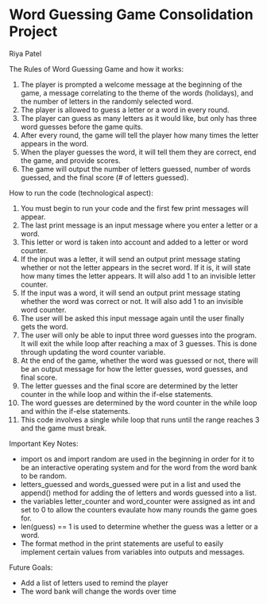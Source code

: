 # Word Guessing Game Consolidation Project
Riya Patel

The Rules of Word Guessing Game and how it works:

1. The player is prompted a welcome message at the beginning of the game, a message correlating to the theme of the words (holidays), and the number of letters in the randomly selected word.
2. The player is allowed to guess a letter or a word in every round.
3. The player can guess as many letters as it would like, but only has three word guesses before the game quits.
4. After every round, the game will tell the player how many times the letter appears in the word.
5. When the player guesses the word, it will tell them they are correct, end the game, and provide scores.
6. The game will output the number of letters guessed, number of words guessed, and the final score (# of letters guessed).

How to run the code (technological aspect):
1. You must begin to run your code and the first few print messages will appear.
2. The last print message is an input message where you enter a letter or a word.
3. This letter or word is taken into account and added to a letter or word counter.
4. If the input was a letter, it will send an output print message stating whether or not the letter appears in the secret word. If it is, it will state how many times the letter appears. It will also add 1 to an invisible letter counter.
5. If the input was a word, it will send an output print message stating whether the word was correct or not. It will also add 1 to an invisible word counter.
6. The user will be asked this input message again until the user finally gets the word.
7. The user will only be able to input three word guesses into the program. It will exit the while loop after reaching a max of 3 guesses. This is done through updating the word counter variable.
8. At the end of the game, whether the word was guessed or not, there will be an output message for how the letter guesses, word guesses, and final score.
9. The letter guesses and the final score are determined by the letter counter in the while loop and within the if-else statements.
10. The word guesses are determined by the word counter in the while loop and within the if-else statements.
11. This code involves a single while loop that runs until the range reaches 3 and the game must break.


Important Key Notes:
- import os and import random are used in the beginning in order for it to be an interactive operating system and for the word from the word bank to be random.
- letters_guessed and words_guessed were put in a list and used the append() method for adding the of letters and words guessed into a list.
- the variables letter_counter and word_counter were assigned as int and set to 0 to allow the counters evaulate how many rounds the game goes for.
- len(guess) == 1 is used to determine whether the guess was a letter or a word.
- The format method in the print statements are useful to easily implement certain values from variables into outputs and messages.

Future Goals:
- Add a list of letters used to remind the player
- The word bank will change the words over time